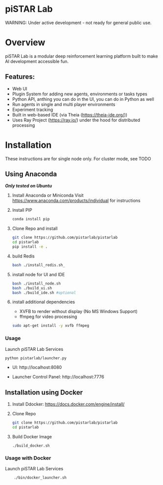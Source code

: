 # piSTAR Lab

WARNING: Under active development - not ready for general public use.

# Overview

piSTAR Lab is a modular deep reinforcement learning platform built to make AI development accessible fun.

## Features:
* Web UI
* Plugin System for adding new agents, environments or tasks types
* Python API, anthing you can do in the UI, you can do in Python as well
* Run agents in single and multi player environments
* Experiment tracking
* Built in web-based IDE (via Theia (https://theia-ide.org/))
* Uses Ray Project (https://ray.io/) under the hood for distributed processing


# Installation 

These instructions are for single node only. For cluster mode, see TODO

## Using Anaconda

***Only tested on Ubuntu***

1. Install Anaconda or Miniconda
Visit https://www.anaconda.com/products/individual for instructions

1. Install PIP
    ```bash
    conda install pip
    ```

1. Clone Repo and install
    ```bash
    git clone https://github.com/pistarlab/pistarlab
    cd pistarlab
    pip install -e .
    ```
1. build Redis
    ```bash
    bash ./install_redis.sh_
    ```
1. install node for UI and IDE
    ```bash
    bash ./install_node.sh
    bash ./build_ui.sh
    bash ./build_ide.sh #optional
    ```

1. install additional dependencies
    - XVFB to render without display (No MS Windows Support)
    - ffmpeg for video processing

    ```bash
    sudo apt-get install -y xvfb ffmpeg
    ```

### Usage

Launch piSTAR Lab Services
```bash
python pistarlab/launcher.py
```

- UI: http://localhost:8080

- Launcher Control Panel: http://localhost:7776


## Installation using Docker

1. Install Ddocker:
    https://docs.docker.com/engine/install/

1. Clone Repo
    ```bash
    git clone https://github.com/pistarlab/pistarlab
    cd pistarlab
    ```
1. Build Docker Image
    ```
    ./build_docker.sh
    ```

### Usage with Docker

Launch piSTAR Lab Services
```bash
    ./bin/docker_launcher.sh 
```
